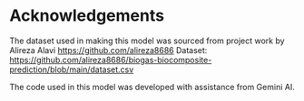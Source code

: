# Acknowledgements
The dataset used in making this model was sourced from project work by Alireza Alavi https://github.com/alireza8686
Dataset: https://github.com/alireza8686/biogas-biocomposite-prediction/blob/main/dataset.csv

The code used in this model was developed with assistance from Gemini AI.
